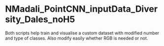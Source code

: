 # NMadali_PointCNN_inputData_Diversity_Dales_noH5
Both scripts help train and visualise a custom dataset with modified number and type of classes. Also modify easily whether RGB is needed or not.
